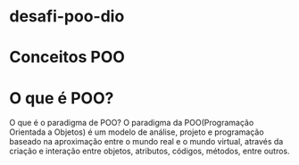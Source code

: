 # desafi-poo-dio
# Conceitos POO
# O que é POO?
O que é o paradigma de POO? O paradigma da POO(Programação Orientada a Objetos) é um modelo de análise, projeto e programação baseado na aproximação entre o mundo real e o mundo virtual, através da criação e interação entre objetos, atributos, códigos, métodos, entre outros.
